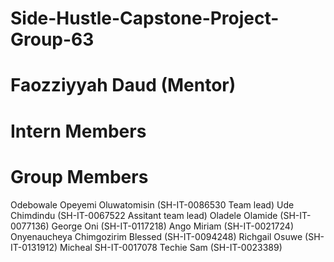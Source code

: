# Side-Hustle-Capstone-Project-Group-63
# Faozziyyah Daud (Mentor)
# Intern Members
# Group Members
Odebowale Opeyemi Oluwatomisin (SH-IT-0086530 Team lead) Ude Chimdindu (SH-IT-0067522 Assitant team lead) Oladele Olamide (SH-IT-0077136) George Oni (SH-IT-0117218) Ango Miriam (SH-IT-0021724) Onyenaucheya Chimgozirim Blessed (SH-IT-0094248) Richgail Osuwe (SH-IT-0131912) Micheal
SH-IT-0017078 Techie Sam (SH-IT-0023389)

